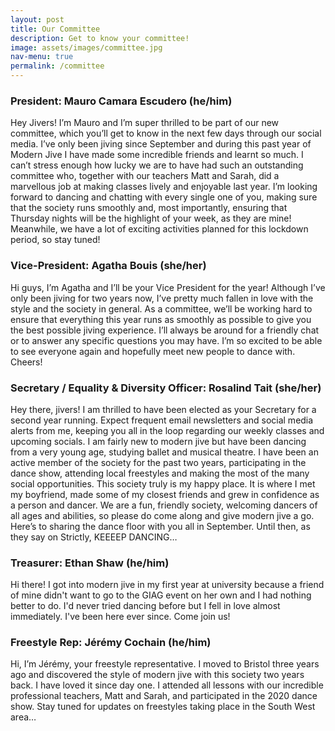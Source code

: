 ```yaml
---
layout: post
title: Our Committee
description: Get to know your committee!
image: assets/images/committee.jpg
nav-menu: true
permalink: /committee
---
```


<div class="row">
	<div class="6u 12u$(small)">
		<h3>President: Mauro Camara Escudero (he/him)</h3>
		<p>Hey Jivers! I’m Mauro and I’m super thrilled to be part of our new committee, which you’ll get to know in the next few days through our social media. I’ve only been jiving since September and during this past year of Modern Jive I have made some incredible friends and learnt so much. I can’t stress enough how lucky we are to have had such an outstanding committee who, together with our teachers Matt and Sarah, did a marvellous job at making classes lively and enjoyable last year. I’m looking forward to dancing and chatting with every single one of you, making sure that the society runs smoothly and, most importantly, ensuring that Thursday nights will be the highlight of your week, as they are mine! Meanwhile, we have a lot of exciting activities planned for this lockdown period, so stay tuned!</p>
	</div>
	<div class="6u$ 12u$(small)">
		<h3>Vice-President: Agatha Bouis (she/her)</h3>
		<p>Hi guys, I’m Agatha and I’ll be your Vice President for the year! Although I’ve only been jiving for two years now, I’ve pretty much fallen in love with the style and the society in general. As a committee, we’ll be working hard to ensure that everything this year runs as smoothly as possible to give you the best possible jiving experience. I’ll always be around for a friendly chat or to answer any specific questions you may have. I’m so excited to be able to see everyone again and hopefully meet new people to dance with. Cheers! </p>
	</div>
	<!-- Break -->
	<div class="6u 12u$(small)">
		<h3>Secretary / Equality & Diversity Officer: Rosalind Tait (she/her)</h3>
		<p>Hey there, jivers! I am thrilled to have been elected as your Secretary for a second year running. Expect frequent email newsletters and social media alerts from me, keeping you all in the loop regarding our weekly classes and upcoming socials. I am fairly new to modern jive but have been dancing from a very young age, studying ballet and musical theatre. I have been an active member of the society for the past two years, participating in the dance show, attending local freestyles and making the most of the many social opportunities. This society truly is my happy place. It is where I met my boyfriend, made some of my closest friends and grew in confidence as a person and dancer. We are a fun, friendly society, welcoming dancers of all ages and abilities, so please do come along and give modern jive a go. Here’s to sharing the dance floor with you all in September. Until then, as they say on Strictly, KEEEEP DANCING…</p>
	</div>
	<div class="6u$ 12u$(small)">
		<h3>Treasurer: Ethan Shaw (he/him)</h3>
		<p>Hi there! I got into modern jive in my first year at university because a friend of mine didn't want to go to the GIAG event on her own and I had nothing better to do. I'd never tried dancing before but I fell in love almost immediately. I've been here ever since. Come join us! </p>
		<h3>Freestyle Rep: Jérémy Cochain (he/him)</h3>
		<p>Hi, I’m Jérémy, your freestyle representative. I moved to Bristol three years ago and discovered the style of modern jive with this society two years back. I have loved it since day one. I attended all lessons with our incredible professional teachers, Matt and Sarah, and participated in the 2020 dance show. Stay tuned for updates on freestyles taking place in the South West area… </p>
	</div>
	<!-- Break -->
</div>

